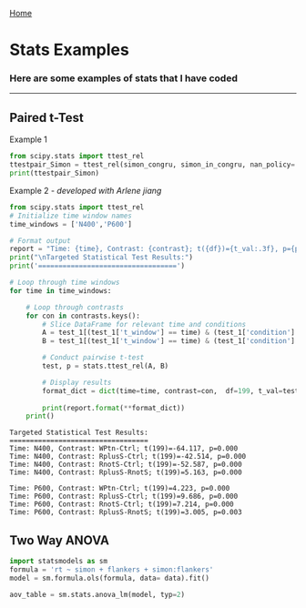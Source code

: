 <a href="https://IsaacZacher.github.io/Portfolio/">Home</a>

# Stats Examples 

### Here are some examples of stats that I have coded 
 
---

## Paired t-Test 

Example 1
```python
from scipy.stats import ttest_rel
ttestpair_Simon = ttest_rel(simon_congru, simon_in_congru, nan_policy='omit')
print(ttestpair_Simon)

```
Example 2 - *developed with Arlene jiang*
```python
from scipy.stats import ttest_rel
# Initialize time window names
time_windows = ['N400','P600']

# Format output
report = "Time: {time}, Contrast: {contrast}; t({df})={t_val:.3f}, p={p:.3f}" 
print("\nTargeted Statistical Test Results:")
print('==================================')

# Loop through time windows
for time in time_windows:

    # Loop through contrasts
    for con in contrasts.keys():
        # Slice DataFrame for relevant time and conditions
        A = test_1[(test_1['t_window'] == time) & (test_1['condition'] == contrasts[con][0])]['value']
        B = test_1[(test_1['t_window'] == time) & (test_1['condition'] == contrasts[con][1])]['value']

        # Conduct pairwise t-test
        test, p = stats.ttest_rel(A, B)

        # Display results
        format_dict = dict(time=time, contrast=con,  df=199, t_val=test, p=p)
    
        print(report.format(**format_dict))
    print()
```

    
    Targeted Statistical Test Results:
    ==================================
    Time: N400, Contrast: WPtn-Ctrl; t(199)=-64.117, p=0.000
    Time: N400, Contrast: RplusS-Ctrl; t(199)=-42.514, p=0.000
    Time: N400, Contrast: RnotS-Ctrl; t(199)=-52.587, p=0.000
    Time: N400, Contrast: RplusS-RnotS; t(199)=5.163, p=0.000
    
    Time: P600, Contrast: WPtn-Ctrl; t(199)=4.223, p=0.000
    Time: P600, Contrast: RplusS-Ctrl; t(199)=9.686, p=0.000
    Time: P600, Contrast: RnotS-Ctrl; t(199)=7.214, p=0.000
    Time: P600, Contrast: RplusS-RnotS; t(199)=3.005, p=0.003
    

## Two Way ANOVA


```python
import statsmodels as sm
formula = 'rt ~ simon + flankers + simon:flankers'
model = sm.formula.ols(formula, data= data).fit()

aov_table = sm.stats.anova_lm(model, typ=2)
```
